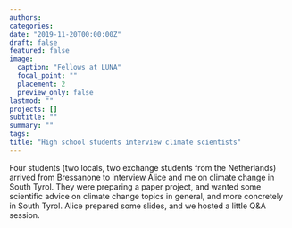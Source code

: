 ```yaml
---
authors:
categories:
date: "2019-11-20T00:00:00Z"
draft: false
featured: false
image:
  caption: "Fellows at LUNA"
  focal_point: ""
  placement: 2
  preview_only: false
lastmod: ""
projects: []
subtitle: ""
summary: ""
tags:
title: "High school students interview climate scientists"
---
```


Four students (two locals, two exchange students from the Netherlands) arrived from Bressanone to interview Alice and me on climate change in South Tyrol. They were preparing a paper project, and wanted some scientific advice on climate change topics in general, and more concretely in South Tyrol. Alice prepared some slides, and we hosted a little Q&A session.
